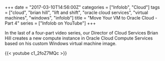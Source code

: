 +++
date = "2017-03-10T14:56:00Z"
categories = ["Infolob", "Cloud"]
tags = ["cloud", "brian hill", "lift and shift", "oracle cloud services", "virtual machines", "windows", "infolob"]
title = "Move Your VM to Oracle Cloud - Part 4"
series = ["Infolob on YouTube"]
+++

In the last of a four-part video series, our Director of Cloud Services Brian Hill creates a new compute instance in Oracle Cloud Compute Services based on his custom Windows virtual machine image.

{{< youtube c1_2foZ7MQc >}}
